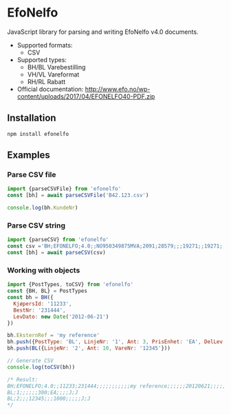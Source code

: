 # EfoNelfo

JavaScript library for parsing and writing EfoNelfo v4.0 documents.

* Supported formats:
  * CSV
* Supported types:
  * BH/BL Varebestilling
  * VH/VL Vareformat
  * RH/RL Rabatt
* Official documentation: http://www.efo.no/wp-content/uploads/2017/04/EFONELFO40-PDF.zip

## Installation

`npm install efonelfo`

## Examples

### Parse CSV file

```js
import {parseCSVFile} from 'efonelfo'
const [bh] = await parseCSVFile('B42.123.csv')

console.log(bh.KundeNr)
```

### Parse CSV string

```js
import {parseCSV} from 'efonelfo'
const csv ='BH;EFONELFO;4.0;;NO950349875MVA;2091;28579;;;19271;;19271;;;;;;;2091/19271;;;;20100602;;;;;;;;;;;;;;;;;;;;;;;;;;'
const [bh] = await parseCSV(csv)
```

### Working with objects

```js
import {PostTypes, toCSV} from 'efonelfo'
const {BH, BL} = PostTypes
const bh = BH({
  KjøpersId: '11233',
  BestNr: '231444',
  LevDato: new Date('2012-06-21')
})

bh.EksternRef = 'my reference'
bh.push({PostType: 'BL', LinjeNr: '1', Ant: 3, PrisEnhet: 'EA', DelLev: true})
bh.push(BL({LinjeNr: '2', Ant: 10, VareNr: '12345'}))

// Generate CSV
console.log(toCSV(bh))

/* Result:
BH;EFONELFO;4.0;;11233;231444;;;;;;;;;;;my reference;;;;;;20120621;;;;;;;;;;;;;;;;;;;;;;;;;;
BL;1;;;;;;300;EA;;;;J;J
BL;2;;;12345;;;1000;;;;;J;J
*/
```
